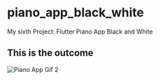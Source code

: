 # piano_app_black_white

My sixth Project: Flutter Piano App Black and White

## This is the outcome

![Piano App Gif 2](https://user-images.githubusercontent.com/74512232/163790166-fa26f9a0-3208-4971-9f18-2bd6977be318.gif)
